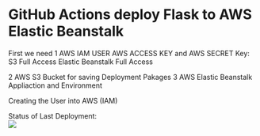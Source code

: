 # GitHub Actions deploy Flask to AWS Elastic Beanstalk

First we need 
1	AWS IAM USER AWS ACCESS KEY and AWS SECRET Key:
		S3 Full Access
		Elastic Beanstalk Full Access

2 AWS S3 Bucket for saving Deployment Pakages
3 AWS Elastic Beanstalk Appliaction and Environment


Creating the User into AWS (IAM)


Status of Last Deployment:<br>
<img src="https://github.com/idyakov/github-action-part-2-cicd-to-aws/workflows/CI-CD-Pipeline-to-AWS-ElasticBeanstalk/badge.svg?branch=main"><br>
